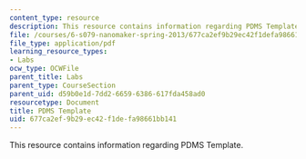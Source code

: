 ```yaml
---
content_type: resource
description: This resource contains information regarding PDMS Template.
file: /courses/6-s079-nanomaker-spring-2013/677ca2ef9b29ec42f1defa98661bb141_MIT6_S079S13_PDMStemp.pdf
file_type: application/pdf
learning_resource_types:
- Labs
ocw_type: OCWFile
parent_title: Labs
parent_type: CourseSection
parent_uid: d59b0e1d-7dd2-6659-6386-617fda458ad0
resourcetype: Document
title: PDMS Template
uid: 677ca2ef-9b29-ec42-f1de-fa98661bb141
---
```

This resource contains information regarding PDMS Template.

